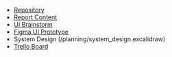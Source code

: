 - [Repository](https://github.com/ItsThompson/CM12005-group-cw)
- [Report Content](https://docs.google.com/document/d/1VVyCEX2IDd9rKozMCBCuFZqBVpFYvtvvGpTzkjdBeH4/edit?usp=sharing)
- [UI Brainstorm](https://computingservices-my.sharepoint.com/:wb:/r/personal/syt55_bath_ac_uk/Documents/Whiteboards/CM12005%20-%20Group%20CW%20(Inspiration%20Board).whiteboard?d=w18781328c9504e409f34b21943159e0f&csf=1&web=1&e=79thfy)
- [Figma UI Prototype](https://www.figma.com/file/ui5dIOgDN9Ul1VNHOT368c/UI-Prototype?type=design&node-id=0%3A1&mode=design&t=EudpOkKenuSDYHGu-1)
- System Design (/planning/system_design.excalidraw)
- [Trello Board](https://trello.com/invite/b/GoYjxLgt/ATTI2540efb521091ebc7d3a72950efa566c931CE8D1/cm12005-cw-group)
